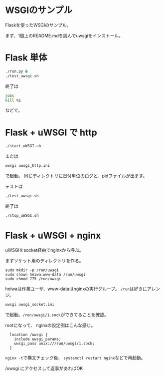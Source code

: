 # WSGIのサンプル

Flaskを使ったWSGIのサンプル。

まず、1個上のREADME.mdを読んでuwsgiをインストール。


# Flask 単体

``` sh
./run.py &
./test_uwsgi.sh
```

終了は
``` sh
jobs
kill %1
```
などで。

# Flask + uWSGI で http

```sh
./start_uWSGI.sh
```
または
```sh
uwsgi uwsgi_http.ini
```
で起動。
同じディレクトリに日付単位のログと、pidファイルが出ます。


テストは
``` sh
./test_uwsgi.sh
```

終了は
``` sh
./stop_uWSGI.sh
```


# Flask + uWSGI + nginx

uWSGIをsocket経由でnginxから呼ぶ。

まずソケット用のディレクトリを作る。
```
sudo mkdir -p /run/uwsgi
sudo chown heiwa:www-data /run/uwsgi
sudo chmod 775 /run/uwsgi
```

heiwaは作業ユーザ、www-dataはnginxの実行グループ。
`/run`は好きにアレンジ。

```sh
uwsgi uwsgi_socket.ini
```
で起動。`/run/uwsgi/1.sock`ができてることを確認。

rootになって、
nginxの設定例はこんな感じ。
```
  location /uwsgi {
    include uwsgi_params;
    uwsgi_pass unix:///run/uwsgi/1.sock;
  }
```

`nginx -t`で構文チェック後、
`systemctl restart nginx`などで再起動。

/uwsgi にアクセスして返事があればOK
